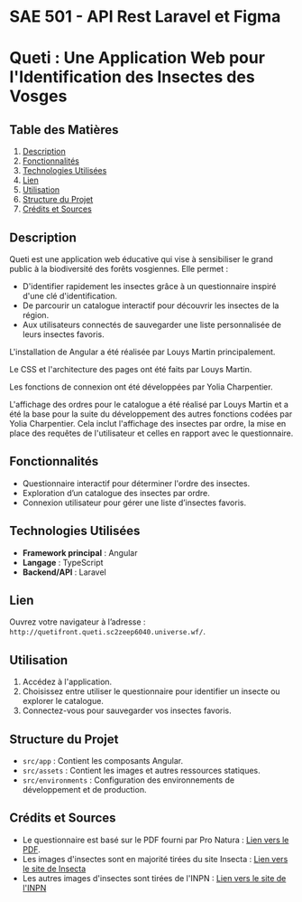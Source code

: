 # SAE 501 - API Rest Laravel et Figma
# Queti : Une Application Web pour l'Identification des Insectes des Vosges

## **Table des Matières**
1. [Description](#description)
2. [Fonctionnalités](#fonctionnalités)
3. [Technologies Utilisées](#technologies-utilisées)
4. [Lien](#lien)
5. [Utilisation](#utilisation)
6. [Structure du Projet](#structure-du-projet)
7. [Crédits et Sources](#crédits-et-sources)

## **Description**
Queti est une application web éducative qui vise à sensibiliser le grand public à la biodiversité des forêts vosgiennes. Elle permet :
- D'identifier rapidement les insectes grâce à un questionnaire inspiré d'une clé d'identification.
- De parcourir un catalogue interactif pour découvrir les insectes de la région.
- Aux utilisateurs connectés de sauvegarder une liste personnalisée de leurs insectes favoris.

L'installation de Angular a été réalisée par Louys Martin principalement.

Le CSS et l'architecture des pages ont été faits par Louys Martin.

Les fonctions de connexion ont été développées par Yolia Charpentier.

L'affichage des ordres pour le catalogue a été réalisé par Louys Martin et a été la base pour la suite du développement des autres fonctions codées par Yolia Charpentier. Cela inclut l'affichage des insectes par ordre, la mise en place des requêtes de l'utilisateur et celles en rapport avec le questionnaire.

## **Fonctionnalités**
- Questionnaire interactif pour déterminer l'ordre des insectes.
- Exploration d’un catalogue des insectes par ordre.
- Connexion utilisateur pour gérer une liste d’insectes favoris.

## **Technologies Utilisées**
- **Framework principal** : Angular
- **Langage** : TypeScript
- **Backend/API** : Laravel

## **Lien**
Ouvrez votre navigateur à l’adresse : `http://quetifront.queti.sc2zeep6040.universe.wf/`.

## **Utilisation**
1. Accédez à l'application.
2. Choisissez entre utiliser le questionnaire pour identifier un insecte ou explorer le catalogue.
3. Connectez-vous pour sauvegarder vos insectes favoris.

## **Structure du Projet**
- `src/app` : Contient les composants Angular.
- `src/assets` : Contient les images et autres ressources statiques.
- `src/environments` : Configuration des environnements de développement et de production.

## **Crédits et Sources**
- Le questionnaire est basé sur le PDF fourni par Pro Natura : [Lien vers le PDF](https://www.pronatura.ch/sites/pronatura.ch/files/CdD_Insectes.pdf).
- Les images d'insectes sont en majorité tirées du site Insecta : [Lien vers le site de Insecta](https://insecta.pro/)
- Les autres images d'insectes sont tirées de l'INPN : [Lien vers le site de l'INPN](https://inpn.mnhn.fr/)
